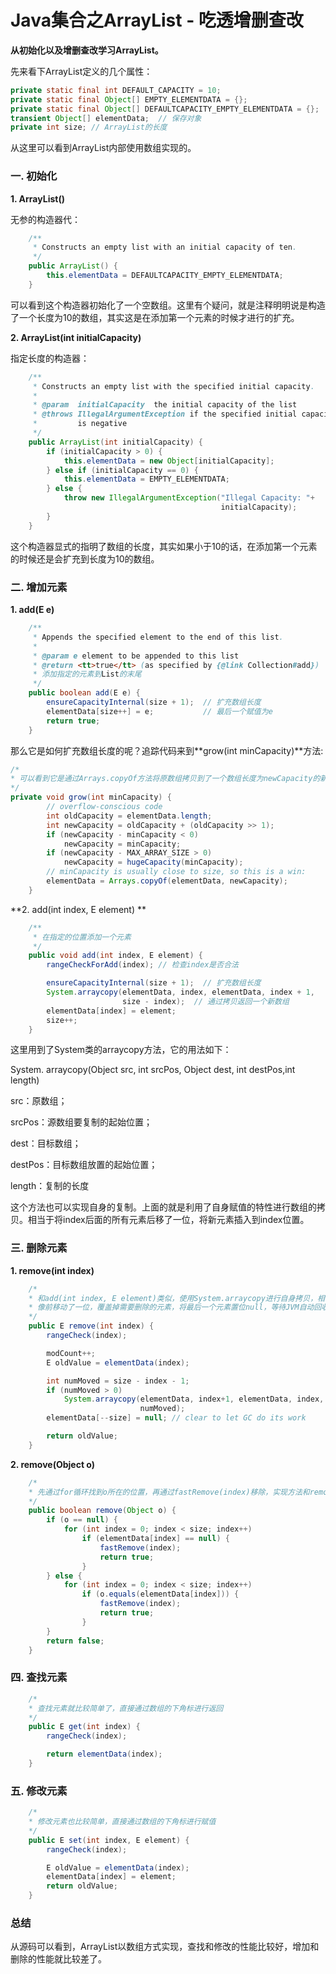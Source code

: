 # Java集合之ArrayList - 吃透增删查改

**从初始化以及增删查改学习ArrayList。**

先来看下ArrayList定义的几个属性：

```java 
private static final int DEFAULT_CAPACITY = 10;
private static final Object[] EMPTY_ELEMENTDATA = {};
private static final Object[] DEFAULTCAPACITY_EMPTY_ELEMENTDATA = {};
transient Object[] elementData;  // 保存对象
private int size; // ArrayList的长度
```

从这里可以看到ArrayList内部使用数组实现的。

### 一. 初始化

**1. ArrayList()**

无参的构造器代：

```java
	/**
     * Constructs an empty list with an initial capacity of ten.
     */
    public ArrayList() {
        this.elementData = DEFAULTCAPACITY_EMPTY_ELEMENTDATA;
    }
```

可以看到这个构造器初始化了一个空数组。这里有个疑问，就是注释明明说是构造了一个长度为10的数组，其实这是在添加第一个元素的时候才进行的扩充。

**2. ArrayList(int initialCapacity)**

指定长度的构造器：

```java
	/**
     * Constructs an empty list with the specified initial capacity.
     *
     * @param  initialCapacity  the initial capacity of the list
     * @throws IllegalArgumentException if the specified initial capacity
     *         is negative
     */
    public ArrayList(int initialCapacity) {
        if (initialCapacity > 0) {
            this.elementData = new Object[initialCapacity];
        } else if (initialCapacity == 0) {
            this.elementData = EMPTY_ELEMENTDATA;
        } else {
            throw new IllegalArgumentException("Illegal Capacity: "+
                                               initialCapacity);
        }
    }
```

这个构造器显式的指明了数组的长度，其实如果小于10的话，在添加第一个元素的时候还是会扩充到长度为10的数组。

### 二. 增加元素

**1. add(E e)**

```java
	/**
     * Appends the specified element to the end of this list.
     *
     * @param e element to be appended to this list
     * @return <tt>true</tt> (as specified by {@link Collection#add})
     * 添加指定的元素到List的末尾
     */
    public boolean add(E e) {
        ensureCapacityInternal(size + 1);  // 扩充数组长度
        elementData[size++] = e;           // 最后一个赋值为e
        return true;
    }
```

那么它是如何扩充数组长度的呢？追踪代码来到**grow(int minCapacity)**方法:

```java
/*
* 可以看到它是通过Arrays.copyOf方法将原数组拷贝到了一个数组长度为newCapacity的新数组里面
*/
private void grow(int minCapacity) {
        // overflow-conscious code
        int oldCapacity = elementData.length;
        int newCapacity = oldCapacity + (oldCapacity >> 1);
        if (newCapacity - minCapacity < 0)
            newCapacity = minCapacity;
        if (newCapacity - MAX_ARRAY_SIZE > 0)
            newCapacity = hugeCapacity(minCapacity);
        // minCapacity is usually close to size, so this is a win:
        elementData = Arrays.copyOf(elementData, newCapacity);
    }
```

**2. add(int index, E element) **

```java
	/**
     * 在指定的位置添加一个元素
     */
    public void add(int index, E element) {
        rangeCheckForAdd(index); // 检查index是否合法

        ensureCapacityInternal(size + 1);  // 扩充数组长度
        System.arraycopy(elementData, index, elementData, index + 1,
                         size - index);  // 通过拷贝返回一个新数组
        elementData[index] = element;
        size++;
    }
```

这里用到了System类的arraycopy方法，它的用法如下：

System. arraycopy(Object src,  int  srcPos, Object dest, int destPos,int length)

src：原数组；

srcPos：源数组要复制的起始位置；

dest：目标数组；

destPos：目标数组放置的起始位置；

length：复制的长度

这个方法也可以实现自身的复制。上面的就是利用了自身赋值的特性进行数组的拷贝。相当于将index后面的所有元素后移了一位，将新元素插入到index位置。

### 三. 删除元素

**1. remove(int index)**

```java
 	/*
 	* 和add(int index, E element)类似，使用System.arraycopy进行自身拷贝，相当于将index后面的元素
 	* 像前移动了一位，覆盖掉需要删除的元素，将最后一个元素置位null，等待JVM自动回收
 	*/
	public E remove(int index) {
        rangeCheck(index);

        modCount++;
        E oldValue = elementData(index);

        int numMoved = size - index - 1;
        if (numMoved > 0)
            System.arraycopy(elementData, index+1, elementData, index,
                             numMoved);
        elementData[--size] = null; // clear to let GC do its work

        return oldValue;
    }
```

**2. remove(Object o)**

```java
	/*
	* 先通过for循环找到o所在的位置，再通过fastRemove(index)移除，实现方法和remove(int index)一样
	*/
	public boolean remove(Object o) {
        if (o == null) {
            for (int index = 0; index < size; index++)
                if (elementData[index] == null) {
                    fastRemove(index);
                    return true;
                }
        } else {
            for (int index = 0; index < size; index++)
                if (o.equals(elementData[index])) {
                    fastRemove(index);
                    return true;
                }
        }
        return false;
    }
```

### 四. 查找元素

```java
	/*
	* 查找元素就比较简单了，直接通过数组的下角标进行返回
	*/
	public E get(int index) {
        rangeCheck(index);

        return elementData(index);
    }
```

### 五. 修改元素

```java
	/*
	* 修改元素也比较简单，直接通过数组的下角标进行赋值
	*/
	public E set(int index, E element) {
        rangeCheck(index);

        E oldValue = elementData(index);
        elementData[index] = element;
        return oldValue;
    }
```

### 总结

从源码可以看到，ArrayList以数组方式实现，查找和修改的性能比较好，增加和删除的性能就比较差了。

